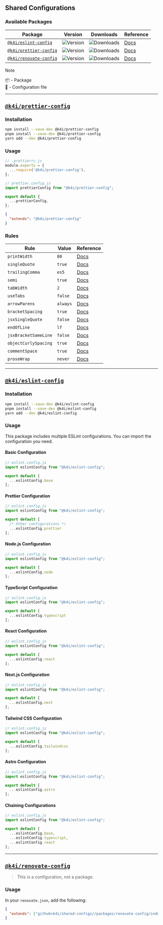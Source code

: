 [eslint-config-href]: https://npmjs.com/package/@k4i/eslint-config
[eslint-config-img]: https://img.shields.io/npm/v/%40k4i%2Feslint-config/latest.svg
[eslint-config-downloads]: https://img.shields.io/npm/dw/@k4i/eslint-config
[eslint-config-doc]: /packages/eslint-config/README.md

[prettier-config-href]: https://npmjs.com/package/@k4i/prettier-config
[prettier-config-img]: https://img.shields.io/npm/v/%40k4i%2Fprettier-config/latest.svg
[prettier-config-downloads]: https://img.shields.io/npm/dw/@k4i/prettier-config
[prettier-config-doc]: /packages/prettier-config/README.md

[renovate-config-href]: https://npmjs.com/package/@k4i/renovate-config
[renovate-config-img]: https://img.shields.io/github/package-json/v/k4itrun/my-shared-configs?filename=packages%2Frenovate-config%2Fpackage.json&label=github%40latest
[renovate-config-downloads]: [prettier-config-downloads]
[renovate-config-doc]: /packages/renovate-config/README.md


## Shared Configurations

### Available Packages

| **Package** | **Version** | **Downloads** | **Reference** |
| ----------- | ----------- | ------------- | ----------------- |
| [`@k4i/eslint-config`][eslint-config-href]     | ![Version][eslint-config-img]   | ![Downloads][eslint-config-downloads]   | [Docs][eslint-config-doc]   |
| [`@k4i/prettier-config`][prettier-config-href] | ![Version][prettier-config-img] | ![Downloads][prettier-config-downloads] | [Docs][prettier-config-doc] |
| [`@k4i/renovate-config`][renovate-config-href] | ![Version][renovate-config-img] | ![Downloads][renovate-config-downloads] | [Docs][renovate-config-doc] |

> [!NOTE]
> 📦 - Package  
> 📝 - Configuration file

---

## [`@k4i/prettier-config`][prettier-config-href]

### Installation

```bash
npm install --save-dev @k4i/prettier-config
pnpm install --save-dev @k4i/prettier-config
yarn add --dev @k4i/prettier-config
```

### Usage

```js
// .prettierrc.js
module.exports = {
  ...require('@k4i/prettier-config'),
};
```

```js
// prettier.config.js
import prettierConfig from "@k4i/prettier-config";

export default {
  ...prettierConfig,
};
```

```json
{
  "extends": "@k4i/prettier-config"
}
```

### Rules

<!--START_SECTION:prettier-->
| Rule                 | Value    | Reference                                                              |
| -------------------- | -------- | ---------------------------------------------------------------------- |
| `printWidth`         | `80`     | [Docs](https://prettier.io/docs/en/options.html#print-width)           |
| `singleQuote`        | `true`   | [Docs](https://prettier.io/docs/en/options.html#single-quote)          |
| `trailingComma`      | `es5`    | [Docs](https://prettier.io/docs/en/options.html#trailing-comma)        |
| `semi`               | `true`   | [Docs](https://prettier.io/docs/en/options.html#semi)                  |
| `tabWidth`           | `2`      | [Docs](https://prettier.io/docs/en/options.html#tab-width)             |
| `useTabs`            | `false`  | [Docs](https://prettier.io/docs/en/options.html#use-tabs)              |
| `arrowParens`        | `always` | [Docs](https://prettier.io/docs/en/options.html#arrow-parens)          |
| `bracketSpacing`     | `true`   | [Docs](https://prettier.io/docs/en/options.html#bracket-spacing)       |
| `jsxSingleQuote`     | `false`  | [Docs](https://prettier.io/docs/en/options.html#jsx-single-quote)      |
| `endOfLine`          | `lf`     | [Docs](https://prettier.io/docs/en/options.html#end-of-line)           |
| `jsxBracketSameLine` | `false`  | [Docs](https://prettier.io/docs/en/options.html#jsx-bracket-same-line) |
| `objectCurlySpacing` | `true`   | [Docs](https://prettier.io/docs/en/options.html#object-curly-spacing)  |
| `commentSpace`       | `true`   | [Docs](https://prettier.io/docs/en/options.html#comment-space)         |
| `proseWrap`          | `never`  | [Docs](https://prettier.io/docs/en/options.html#prose-wrap)            |
<!--END_SECTION:prettier-->

---

## [`@k4i/eslint-config`][eslint-config-href]

### Installation

```bash
npm install --save-dev @k4i/eslint-config
pnpm install --save-dev @k4i/eslint-config
yarn add --dev @k4i/eslint-config
```

### Usage

This package includes multiple ESLint configurations. You can import the configuration you need.

#### Basic Configuration

```js
// eslint.config.js
import eslintConfig from "@k4i/eslint-config";

export default [
  ...eslintConfig.base
];
```

#### Prettier Configuration

```js
// eslint.config.js
import eslintConfig from "@k4i/eslint-config";

export default [
  /* Other configurations */
  ...eslintConfig.prettier
];
```

#### Node.js Configuration

```js
// eslint.config.js
import eslintConfig from "@k4i/eslint-config";

export default [
  ...eslintConfig.node
];
```

#### TypeScript Configuration

```js
// eslint.config.js
import eslintConfig from "@k4i/eslint-config";

export default [
  ...eslintConfig.typescript
];
```

#### React Configuration

```js
// eslint.config.js
import eslintConfig from "@k4i/eslint-config";

export default [
  ...eslintConfig.react
];
```

#### Next.js Configuration

```js
// eslint.config.js
import eslintConfig from "@k4i/eslint-config";

export default [
  ...eslintConfig.next
];
```

#### Tailwind CSS Configuration

```js
// eslint.config.js
import eslintConfig from "@k4i/eslint-config";

export default [
  ...eslintConfig.tailwindcss
];
```

#### Astro Configuration

```js
// eslint.config.js
import eslintConfig from "@k4i/eslint-config";

export default [
  ...eslintConfig.astro
];
```

#### Chaining Configurations

```js
// eslint.config.js
import eslintConfig from "@k4i/eslint-config";

export default [
  ...eslintConfig.base,
  ...eslintConfig.typescript,
  ...eslintConfig.react
];
```

---

## [`@k4i/renovate-config`][renovate-config-href]

> This is a configuration, not a package.

### Usage

In your `renovate.json`, add the following:

```json
{
  "extends": ["github>k4i/shared-configs//packages/renovate-config/index.json"]
}
```